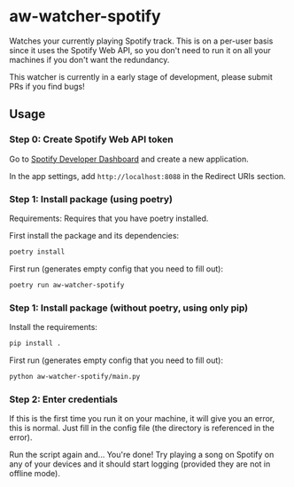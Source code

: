 aw-watcher-spotify
==================

Watches your currently playing Spotify track. This is on a per-user basis since it uses the Spotify Web API, so you don't need to run it on all your machines if you don't want the redundancy.

This watcher is currently in a early stage of development, please submit PRs if you find bugs!


## Usage
### Step 0: Create Spotify Web API token
Go to [Spotify Developer Dashboard](https://developer.spotify.com/dashboard/applications) and create a new application.

In the app settings, add `http://localhost:8088` in the Redirect URIs section.
### Step 1: Install package (using poetry)
Requirements: Requires that you have poetry installed.

First install the package and its dependencies:

```sh
poetry install
```

First run (generates empty config that you need to fill out):

```sh
poetry run aw-watcher-spotify
```
### Step 1: Install package (without poetry, using only pip)
Install the requirements:

```sh
pip install .
```

First run (generates empty config that you need to fill out):
```sh
python aw-watcher-spotify/main.py
```

### Step 2: Enter credentials
If this is the first time you run it on your machine, it will give you an error, this is normal.
Just fill in the config file (the directory is referenced in the error).

Run the script again and...
You're done! Try playing a song on Spotify on any of your devices and it should start logging (provided they are not in offline mode).
